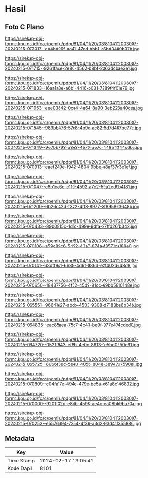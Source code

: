 # Hasil

## Foto C Plano

https://sirekap-obj-formc.kpu.go.id/fcac/pemilu/pdpr/81/04/11/20/03/8104112003007-20240215-073017--eb4bd96f-aa41-47ed-bbb1-c6bd3480b37b.jpg

https://sirekap-obj-formc.kpu.go.id/fcac/pemilu/pdpr/81/04/11/20/03/8104112003007-20240215-071715--9261face-2e86-4562-b8bf-2363dcbae3e1.jpg

https://sirekap-obj-formc.kpu.go.id/fcac/pemilu/pdpr/81/04/11/20/03/8104112003007-20240215-071833--16aa1a8e-a6b1-4416-b031-7289f4f01e79.jpg

https://sirekap-obj-formc.kpu.go.id/fcac/pemilu/pdpr/81/04/11/20/03/8104112003007-20240215-071953--eee03842-0ca4-4a64-8a90-3eb223a40cea.jpg

https://sirekap-obj-formc.kpu.go.id/fcac/pemilu/pdpr/81/04/11/20/03/8104112003007-20240215-071545--989bb476-57c8-4b9e-ac82-5d7d467be77e.jpg

https://sirekap-obj-formc.kpu.go.id/fcac/pemilu/pdpr/81/04/11/20/03/8104112003007-20240215-071349--9e7bb793-a8e3-4570-ae7c-448b4344cdba.jpg

https://sirekap-obj-formc.kpu.go.id/fcac/pemilu/pdpr/81/04/11/20/03/8104112003007-20240215-070913--eaef249e-f942-4804-9bbe-a8af37c3e1ef.jpg

https://sirekap-obj-formc.kpu.go.id/fcac/pemilu/pdpr/81/04/11/20/03/8104112003007-20240215-071047--c8b1ca6c-c110-4592-a7c2-59a2ed9b4f81.jpg

https://sirekap-obj-formc.kpu.go.id/fcac/pemilu/pdpr/81/04/11/20/03/8104112003007-20240215-071200--6b26c42d-f322-4ff8-8977-3f895863648b.jpg

https://sirekap-obj-formc.kpu.go.id/fcac/pemilu/pdpr/81/04/11/20/03/8104112003007-20240215-070433--89b0815c-1d1c-499e-9dfa-27ffd26fb342.jpg

https://sirekap-obj-formc.kpu.go.id/fcac/pemilu/pdpr/81/04/11/20/03/8104112003007-20240215-070106--a59c89c6-5452-43a7-874a-f3571ca188e0.jpg

https://sirekap-obj-formc.kpu.go.id/fcac/pemilu/pdpr/81/04/11/20/03/8104112003007-20240215-070141--63dff9c1-6689-4d6f-986d-e2f402d648d8.jpg

https://sirekap-obj-formc.kpu.go.id/fcac/pemilu/pdpr/81/04/11/20/03/8104112003007-20240215-070650--18437756-4f52-45d9-81cc-69bb5810148e.jpg

https://sirekap-obj-formc.kpu.go.id/fcac/pemilu/pdpr/81/04/11/20/03/8104112003007-20240215-065551--96641e27-abcb-4503-9308-d7183be6b34b.jpg

https://sirekap-obj-formc.kpu.go.id/fcac/pemilu/pdpr/81/04/11/20/03/8104112003007-20240215-064835--eac85aea-75c7-4c43-be9f-977e474cded0.jpg

https://sirekap-obj-formc.kpu.go.id/fcac/pemilu/pdpr/81/04/11/20/03/8104112003007-20240215-064720--0521f943-ef8b-4e0d-8613-1e5bd0250e61.jpg

https://sirekap-obj-formc.kpu.go.id/fcac/pemilu/pdpr/81/04/11/20/03/8104112003007-20240215-065725--8066f88c-5e40-4056-804e-3e94707590e1.jpg

https://sirekap-obj-formc.kpu.go.id/fcac/pemilu/pdpr/81/04/11/20/03/8104112003007-20240215-070809--c04fa17e-494e-479e-be5a-e61a8c146832.jpg

https://sirekap-obj-formc.kpu.go.id/fcac/pemilu/pdpr/81/04/11/20/03/8104112003007-20240215-070000--9201f32d-e8db-4598-ae4c-ea08bb9ba70a.jpg

https://sirekap-obj-formc.kpu.go.id/fcac/pemilu/pdpr/81/04/11/20/03/8104112003007-20240215-070253--e5576694-7354-4f36-a3d2-93d411355886.jpg


## Metadata

| Key        | Value               |
| ---------- | ------------------- |
| Time Stamp | 2024-02-17 13:05:41 |
| Kode Dapil | 8101                |




